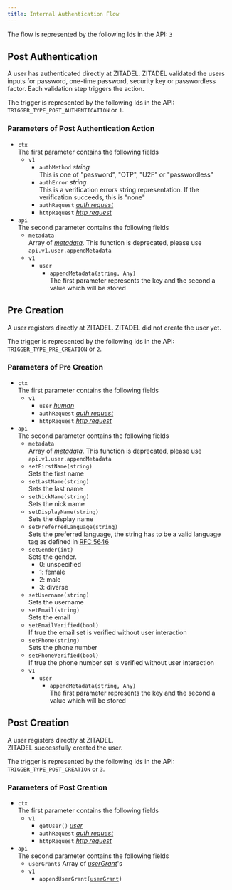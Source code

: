 ```yaml
---
title: Internal Authentication Flow
---
```


The flow is represented by the following Ids in the API: `3`

## Post Authentication

A user has authenticated directly at ZITADEL.
ZITADEL validated the users inputs for password, one-time password, security key or passwordless factor.
Each validation step triggers the action.

The trigger is represented by the following Ids in the API: `TRIGGER_TYPE_POST_AUTHENTICATION` or `1`.

### Parameters of Post Authentication Action

- `ctx`  
  The first parameter contains the following fields
    - `v1`
        - `authMethod` *string*  
          This is one of "password", "OTP", "U2F" or "passwordless"
        - `authError` *string*  
          This is a verification errors string representation. If the verification succeeds, this is "none"
        - `authRequest` [*auth request*](/docs/apis/actions/objects#auth-request)
        - `httpRequest` [*http request*](/docs/apis/actions/objects#http-request)
- `api`  
  The second parameter contains the following fields
    - `metadata`  
      Array of [*metadata*](./objects#metadata-with-value-as-bytes). This function is deprecated, please use `api.v1.user.appendMetadata`
    - `v1`
        - `user`
            - `appendMetadata(string, Any)`  
              The first parameter represents the key and the second a value which will be stored

## Pre Creation

A user registers directly at ZITADEL.
ZITADEL did not create the user yet.

The trigger is represented by the following Ids in the API: `TRIGGER_TYPE_PRE_CREATION` or `2`.

### Parameters of Pre Creation

- `ctx`  
  The first parameter contains the following fields
    - `v1`
        - `user` [*human*](./objects#human-user)
        - `authRequest` [*auth request*](/docs/apis/actions/objects#auth-request)
        - `httpRequest` [*http request*](/docs/apis/actions/objects#http-request)
- `api`  
  The second parameter contains the following fields
    - `metadata`  
      Array of [*metadata*](./objects#metadata-with-value-as-bytes). This function is deprecated, please use `api.v1.user.appendMetadata`
    - `setFirstName(string)`  
      Sets the first name
    - `setLastName(string)`  
      Sets the last name
    - `setNickName(string)`  
      Sets the nick name
    - `setDisplayName(string)`  
      Sets the display name
    - `setPreferredLanguage(string)`  
      Sets the preferred language, the string has to be a valid language tag as defined in [RFC 5646](https://www.rfc-editor.org/rfc/rfc5646)
    - `setGender(int)`  
      Sets the gender.
      <ul><li>0: unspecified</li><li>1: female</li><li>2: male</li><li>3: diverse</li></ul>
    - `setUsername(string)`  
      Sets the username
    - `setEmail(string)`  
      Sets the email
    - `setEmailVerified(bool)`  
      If true the email set is verified without user interaction
    - `setPhone(string)`  
      Sets the phone number
    - `setPhoneVerified(bool)`  
      If true the phone number set is verified without user interaction
    - `v1`
        - `user`
            - `appendMetadata(string, Any)`  
              The first parameter represents the key and the second a value which will be stored

## Post Creation

A user registers directly at ZITADEL.  
ZITADEL successfully created the user.

The trigger is represented by the following Ids in the API: `TRIGGER_TYPE_POST_CREATION` or `3`.

### Parameters of Post Creation

- `ctx`  
  The first parameter contains the following fields
    - `v1`
        - `getUser()` [*user*](./objects#user)
        - `authRequest` [*auth request*](/docs/apis/actions/objects#auth-request)
        - `httpRequest` [*http request*](/docs/apis/actions/objects#http-request)
- `api`  
  The second parameter contains the following fields
    - `userGrants` Array of [*userGrant*](./objects#user-grant)'s
    - `v1`
        - `appendUserGrant(`[`userGrant`](./objects#user-grant)`)`
